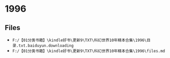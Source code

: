 # 1996

## Files

- `F:/【01分类书籍】\kindle好书\更新9\TXT\科幻世界10年精本合集\1996\目录.txt.baiduyun.downloading`
- `F:/【01分类书籍】\kindle好书\更新9\TXT\科幻世界10年精本合集\1996\files.md`

